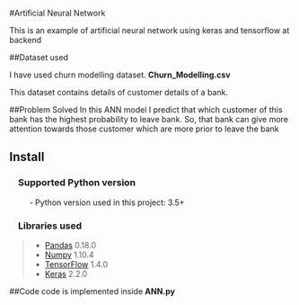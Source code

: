 #Artificial Neural Network

This is an example of artificial neural network using keras and tensorflow at backend

##Dataset used 

I have used churn modelling dataset. **Churn_Modelling.csv**

This dataset contains details of customer details of a bank.

##Problem Solved
In this ANN model I predict that which customer of this bank has the highest probability to leave bank. So, that bank can give more attention
towards those customer which are more prior to leave the bank

## Install

### &nbsp;&nbsp;&nbsp; Supported Python version
&nbsp;&nbsp;&nbsp;&nbsp;&nbsp;&nbsp;&nbsp;&nbsp;&nbsp;- Python version used in this project: 3.5+

### &nbsp;&nbsp;&nbsp; Libraries used

> *  [Pandas](http://pandas.pydata.org) 0.18.0
> *  [Numpy](http://www.numpy.org) 1.10.4
> *  [TensorFlow](https://www.tensorflow.org) 1.4.0
> *  [Keras](http://www.keras.io) 2.2.0


##Code 
code is implemented inside **ANN.py**
